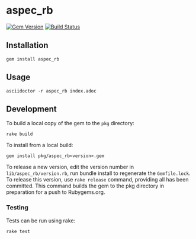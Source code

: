 # aspec_rb

[![Gem Version](https://badge.fury.io/rb/aspec_rb.svg)](https://badge.fury.io/rb/aspec_rb)
[![Build Status](https://travis-ci.org/bsmith-n4/aspec_rb.svg?branch=master)](https://travis-ci.org/bsmith-n4/aspec_rb)

## Installation

```
gem install aspec_rb
```

## Usage 

```
asciidoctor -r aspec_rb index.adoc
```

## Development

To build a local copy of the gem to the `pkg` directory:

```
rake build
``` 

To install from a local build:

```
gem install pkg/aspec_rb<version>.gem 
```

To release a new version, edit the version number in `lib/aspec_rb/version.rb`, run bundle install to regenerate the `Gemfile.lock`.
To release this version, use `rake release` command, providing all has been committed. This command builds the gem to the pkg directory in preparation for a push to Rubygems.org.

### Testing

Tests can be run using rake:

```
rake test
```
